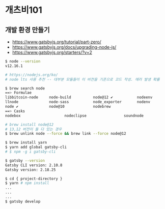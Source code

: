 # 개츠비101

## 개발 환경 만들기

- <https://www.gatsbyjs.org/tutorial/part-zero/>
- <https://www.gatsbyjs.org/docs/upgrading-node-js/>
- <https://www.gatsbyjs.org/starters/?v=2>

```bash
$ node --version
v12.16.1

# https://nodejs.org/ko/
# node lts 사용 추천 -- 대부분 모듈들이 이 버전을 기준으로 코드 작성. 에러 발생 확률 낮음.

$ brew search node
==> Formulae
libbitcoin-node     node-build          node@12 ✔           nodeenv
llnode              node-sass           node_exporter       nodenv
node ✔              node@10             nodebrew
==> Casks
nodebox                    nodeclipse                 soundnode

# brew install node@12
# 13,12 버전이 둘 다 있는 경우
$ brew unlink node --force && brew link --force node@12

$ brew install yarn
$ yarn add global gatsby-cli
# $ npm -g i gatsby-cli

$ gatsby --version
Gatsby CLI version: 2.10.8
Gatsby version: 2.18.25

$ cd { project-directory }
$ yarn # npm install
...
...
...
$ gatsby develop
```
